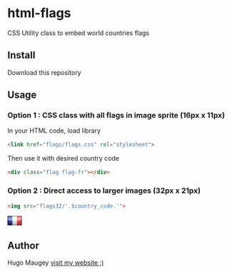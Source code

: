 # html-flags

CSS Utility class to embed world countries flags

## Install

Download this repository

## Usage

### Option 1 : CSS class with all flags in image sprite (16px x 11px)

In your HTML code, load library
```html
<link href="flags/flags.css" rel="stylesheet">
```
Then use it with desired country code 
```html
<div class="flag flag-fr"></div>
```

### Option 2 : Direct access to larger images (32px x 21px)
```html
<img src="flags32/'.$country_code.'">
```
![French Flag](/flags32/fr.png?raw=true "French Flag")


## Author

Hugo Maugey [visit my website ;)](https://hugo.maugey.fr)